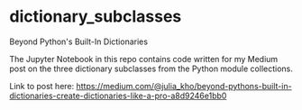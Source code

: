 # dictionary_subclasses
Beyond Python's Built-In Dictionaries


The Jupyter Notebook in this repo contains code written for my Medium post on the three dictionary subclasses from the Python module collections.

Link to post here: https://medium.com/@julia_kho/beyond-pythons-built-in-dictionaries-create-dictionaries-like-a-pro-a8d9246e1bb0
